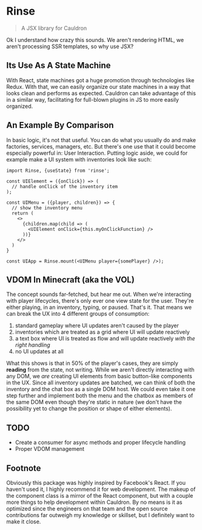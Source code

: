 # Rinse

> A JSX library for Cauldron

Ok I understand how crazy this sounds. We aren't rendering HTML, we aren't processing SSR templates, so why use JSX?

## Its Use As A State Machine

With React, state machines got a huge promotion through technologies like Redux. With that, we can easily organize our state machines in a way that looks clean and performs as expected. Cauldron can take advantage of this in a similar way, facilitating for full-blown plugins in JS to more easily organized.

## An Example By Comparison

In basic logic, it's not that useful. You can do what you usually do and make factories, services, managers, etc. But there's one use that it could become especially powerful in: User Interaction. Putting logic aside, we could for example make a UI system with inventories look like such:

```
import Rinse, {useState} from 'rinse';

const UIElement = ({onClick}) => (
  // handle onClick of the inventory item
);

const UIMenu = ({player, children}) => {
  // show the inventory menu
  return (
    <>
      {children.map(child => (
        <UIElement onClick={this.myOnClickFunction} />
      ))}
    </>
  )
}

const UIApp = Rinse.mount(<UIMenu player={somePlayer} />);
```

## VDOM In Minecraft (aka the VOL)

The concept sounds far-fetched, but hear me out. When we're interacting with player lifecycles, there's only ever one view state for the user. They're either playing, in an inventory, typing, or paused. That's it. That means we can break the UX into 4 different groups of consumption:

1. standard gameplay where UI updates aren't caused by the player
2. inventories which are treated as a grid where UI will update reactively
3. a text box where UI is treated as flow and will update reactively _with the right handling_
4. no UI updates at all

What this shows is that in 50% of the player's cases, they are simply **reading** from the state, not writing. While we aren't directly interacting with any DOM, we _are_ creating UI elements from basic button-like components in the UX. Since all inventory updates are batched, we can think of both the inventory and the chat box as a single DOM host. We could even take it one step further and implement both the menu and the chatbox as members of the same DOM even though they're static in nature (we don't have the possibility yet to change the position or shape of either elements).

## TODO

- Create a consumer for async methods and proper lifecycle handling
- Proper VDOM management

## Footnote

Obviously this package was highly inspired by Facebook's React. If you haven't used it, I highly recommend it for web development. The makeup of the component class is a mirror of the React component, but with a couple more things to help development within Cauldron. By no means is it as optimized since the engineers on that team and the open source contributions far outweigh my knowledge or skillset, but I definitely want to make it close.

